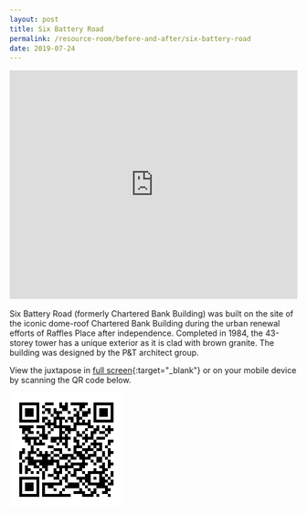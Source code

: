 ```yaml
---
layout: post
title: Six Battery Road
permalink: /resource-room/before-and-after/six-battery-road
date: 2019-07-24
---
```

<style>
/* On screens that are 3000px or less, set the height to 550px */
@media screen and (max-width: 3000px) {
  iframe {
    height: 550px;
  }
}

/* On screens that are 992px or less, set the height to 450px */
@media screen and (max-width: 992px) {
  iframe {
    height: 400px;
  }
}

/* On screens that are 600px or less, set the height to 350px */
@media screen and (max-width: 411px) {
	iframe{
		height: 250px;
	}
}
</style>

<center><iframe frameborder="0" class="juxtapose" src="https://cdn.knightlab.com/libs/juxtapose/latest/embed/index.html?uid=7c203934-ade4-11e9-b9b8-0edaf8f81e27" style="width: 100%; overflow: auto;"></iframe></center>

Six Battery Road (formerly Chartered Bank Building) was built on the site of the iconic dome-roof Chartered Bank Building during the urban renewal efforts of Raffles Place after independence. Completed in 1984, the 43-storey tower has a unique exterior as it is clad with brown granite. The building was designed by the P&T architect group.

View the juxtapose in [full screen](https://cdn.knightlab.com/libs/juxtapose/latest/embed/index.html?uid=7c203934-ade4-11e9-b9b8-0edaf8f81e27){:target="_blank"} or on your mobile device by scanning the QR code below.

<img src="/images/qr-staging-kallang-vr.png" alt="qr-staging-kallang-vr" style="width:200px;" />
